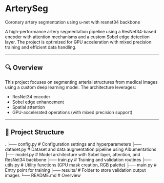 # ArterySeg
Coronary artery segmentation using u-net with resnet34 backbone

A high-performance artery segmentation pipeline using a ResNet34-based encoder with attention mechanisms and a custom Sobel edge detection layer. The project is optimized for GPU acceleration with mixed precision training and efficient data handling.

---

## 🔍 Overview

This project focuses on segmenting arterial structures from medical images using a custom deep learning model. The architecture leverages:

- ResNet34 encoder
- Sobel edge enhancement
- Spatial attention
- GPU-accelerated operations (with mixed precision support)

---

## 📁 Project Structure

.
├── config.py                # Configuration settings and hyperparameters
├── dataset.py               # Dataset and data augmentation pipeline using Albumentations
├── model.py                 # Model architecture with Sobel layer, attention, and ResNet34 backbone
├── train.py                 # Training and validation routines
├── utils.py                 # Utility functions (GPU mask creation, RGB palette)
├── main.py                  # Entry point for training
├── results/                 # Folder to store validation output images
└── README.md                # Overview
